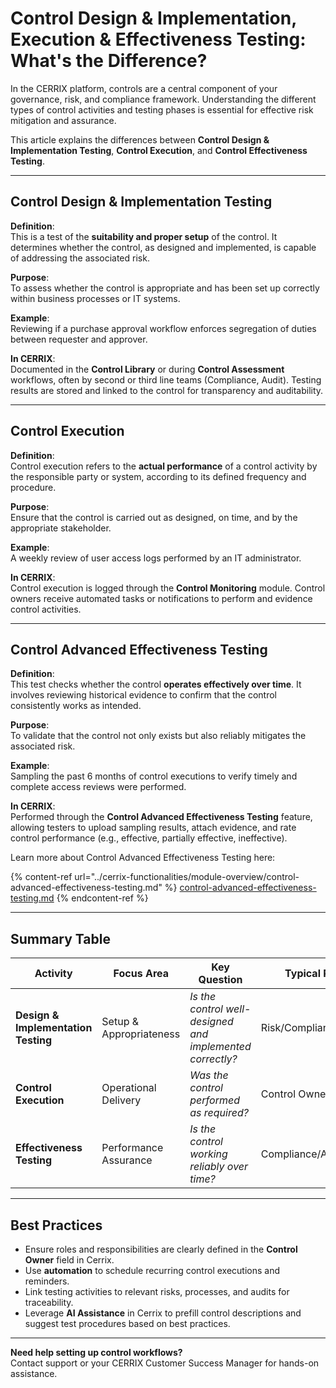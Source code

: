 # Control Design & Implementation, Execution & Effectiveness Testing: What's the Difference?

In the CERRIX platform, controls are a central component of your governance, risk, and compliance framework. Understanding the different types of control activities and testing phases is essential for effective risk mitigation and assurance.

This article explains the differences between **Control Design & Implementation Testing**, **Control Execution**, and **Control Effectiveness Testing**.

***

## Control Design & Implementation Testing

**Definition**:\
This is a test of the **suitability and proper setup** of the control. It determines whether the control, as designed and implemented, is capable of addressing the associated risk.

**Purpose**:\
To assess whether the control is appropriate and has been set up correctly within business processes or IT systems.

**Example**:\
Reviewing if a purchase approval workflow enforces segregation of duties between requester and approver.

**In CERRIX**:\
Documented in the **Control Library** or during **Control Assessment** workflows, often by second or third line teams (Compliance, Audit). Testing results are stored and linked to the control for transparency and auditability.

***

## Control Execution

**Definition**:\
Control execution refers to the **actual performance** of a control activity by the responsible party or system, according to its defined frequency and procedure.

**Purpose**:\
Ensure that the control is carried out as designed, on time, and by the appropriate stakeholder.

**Example**:\
A weekly review of user access logs performed by an IT administrator.

**In CERRIX**:\
Control execution is logged through the **Control Monitoring** module. Control owners receive automated tasks or notifications to perform and evidence control activities.

***

## Control Advanced Effectiveness Testing

**Definition**:\
This test checks whether the control **operates effectively over time**. It involves reviewing historical evidence to confirm that the control consistently works as intended.

**Purpose**:\
To validate that the control not only exists but also reliably mitigates the associated risk.

**Example**:\
Sampling the past 6 months of control executions to verify timely and complete access reviews were performed.

**In CERRIX**:\
Performed through the **Control Advanced Effectiveness Testing** feature, allowing testers to upload sampling results, attach evidence, and rate control performance (e.g., effective, partially effective, ineffective).

Learn more about Control Advanced Effectiveness Testing here:

{% content-ref url="../cerrix-functionalities/module-overview/control-advanced-effectiveness-testing.md" %}
[control-advanced-effectiveness-testing.md](../cerrix-functionalities/module-overview/control-advanced-effectiveness-testing.md)
{% endcontent-ref %}

***

## Summary Table

| Activity                            | Focus Area              | Key Question                                              | Typical Role          |
| ----------------------------------- | ----------------------- | --------------------------------------------------------- | --------------------- |
| **Design & Implementation Testing** | Setup & Appropriateness | _Is the control well-designed and implemented correctly?_ | Risk/Compliance/Audit |
| **Control Execution**               | Operational Delivery    | _Was the control performed as required?_                  | Control Owner         |
| **Effectiveness Testing**           | Performance Assurance   | _Is the control working reliably over time?_              | Compliance/Audit      |

***

## Best Practices

* Ensure roles and responsibilities are clearly defined in the **Control Owner** field in Cerrix.
* Use **automation** to schedule recurring control executions and reminders.
* Link testing activities to relevant risks, processes, and audits for traceability.
* Leverage **AI Assistance** in Cerrix to prefill control descriptions and suggest test procedures based on best practices.

***

**Need help setting up control workflows?**\
Contact support or your CERRIX Customer Success Manager for hands-on assistance.
